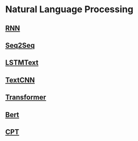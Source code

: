 # Natural Language Processing

## [RNN]()
## [Seq2Seq]()
## [LSTMText]()
## [TextCNN]()
## [Transformer]()
## [Bert]()
## [CPT]()